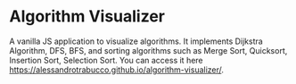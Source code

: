 # Algorithm Visualizer
A vanilla JS application to visualize algorithms.
It implements Dijkstra Algorithm, DFS, BFS, and sorting algorithms such as Merge Sort, Quicksort, Insertion Sort, Selection Sort.
You can access it here https://alessandrotrabucco.github.io/algorithm-visualizer/.
